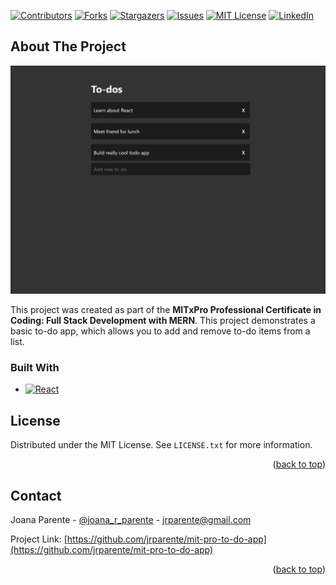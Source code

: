 <a name="readme-top"></a>
[![Contributors][contributors-shield]][contributors-url]
[![Forks][forks-shield]][forks-url]
[![Stargazers][stars-shield]][stars-url]
[![Issues][issues-shield]][issues-url]
[![MIT License][license-shield]][license-url]
[![LinkedIn][linkedin-shield]][linkedin-url]

## About The Project

![Product Name Screen Shot][product-screenshot]

This project was created as part of the **MITxPro Professional Certificate in Coding: Full Stack Development with MERN**. This project demonstrates a basic to-do app, which allows you to add and remove to-do items from a list.

### Built With

- [![React][React.js]][React-url]

## License

Distributed under the MIT License. See `LICENSE.txt` for more information.

<p align="right">(<a href="#readme-top">back to top</a>)</p>

<!-- CONTACT -->

## Contact

Joana Parente - [@joana_r_parente](https://twitter.com/joana_r_parente) - jrparente@gmail.com

Project Link: [https://github.com/jrparente/mit-pro-to-do-app](https://github.com/jrparente/mit-pro-to-do-app)

<p align="right">(<a href="#readme-top">back to top</a>)</p>

[contributors-shield]: https://img.shields.io/github/contributors/jrparente/mit-pro-to-do-app.svg?style=for-the-badge
[contributors-url]: https://github.com/jrparente/mit-pro-to-do-app/graphs/contributors
[forks-shield]: https://img.shields.io/github/forks/jrparente/mit-pro-to-do-app.svg?style=for-the-badge
[forks-url]: https://github.com/jrparente/mit-pro-to-do-app/network/members
[stars-shield]: https://img.shields.io/github/stars/jrparente/mit-pro-to-do-app.svg?style=for-the-badge
[stars-url]: https://github.com/jrparente/mit-pro-to-do-app/stargazers
[issues-shield]: https://img.shields.io/github/issues/jrparente/mit-pro-to-do-app.svg?style=for-the-badge
[issues-url]: https://github.com/jrparente/mit-pro-to-do-app/issues
[license-shield]: https://img.shields.io/github/license/jrparente/mit-pro-to-do-app.svg?style=for-the-badge
[license-url]: https://github.com/jrparente/mit-pro-to-do-app/blob/master/LICENSE.txt
[linkedin-shield]: https://img.shields.io/badge/-LinkedIn-black.svg?style=for-the-badge&logo=linkedin&colorB=555
[linkedin-url]: https://www.linkedin.com/in/joanaparente/
[product-screenshot]: public/images/screenshot.png
[React.js]: https://img.shields.io/badge/React-20232A?style=for-the-badge&logo=react&logoColor=61DAFB
[React-url]: https://reactjs.org/
